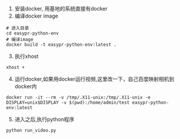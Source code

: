 1. 安装docker, 用基地的系统直接有docker
2. 编译docker image
```shell
# 进入目录
cd easypr-python-env
# 编译image
docker build -t easypr-python-env:latest .
```
3. 执行xhost
```shell
xhost +
```
4. 运行docker,如果用docker运行视频,这里改一下，自己百度映射相机到docker内
```
docker run -it --rm -v /tmp/.X11-unix:/tmp/.X11-unix -e DISPLAY=unix$DISPLAY -v $(pwd):/home/admin/test easypr-python-env:latest
```
5. 进入之后,执行python程序
```shell
python run_video.py
```